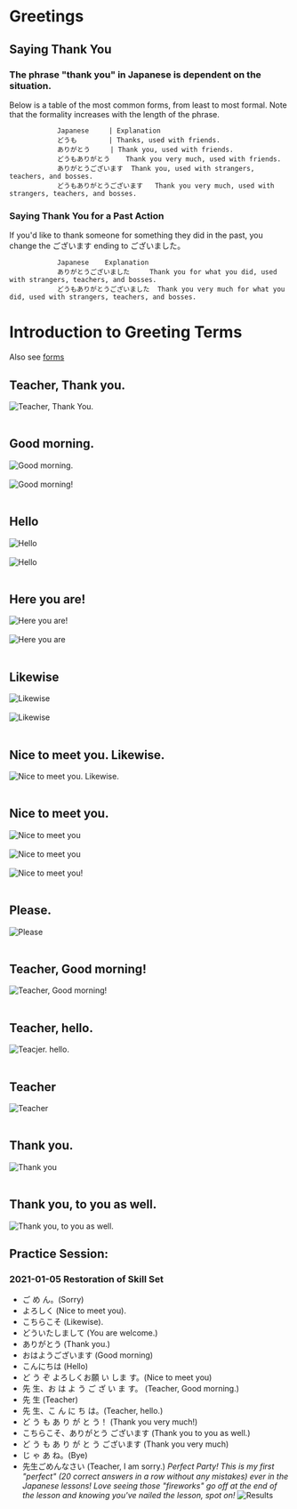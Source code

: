 # Greetings

## Saying Thank You

### The phrase "thank you" in Japanese is dependent on the situation. 
Below is a table of the most common forms, from least to most formal. 
Note that the formality increases with the length of the phrase.
                
                Japanese     | Explanation
                どうも        | Thanks, used with friends.
                ありがとう     | Thank you, used with friends.
                どうもありがとう 	Thank you very much, used with friends.
                ありがとうございます 	Thank you, used with strangers, teachers, and bosses.
                どうもありがとうございます 	Thank you very much, used with strangers, teachers, and bosses.
                
### Saying Thank You for a Past Action

If you'd like to thank someone for something they did in the past, you change the ございます ending to ございました。

                Japanese 	Explanation
                ありがとうございました 	Thank you for what you did, used with strangers, teachers, and bosses.
                どうもありがとうございました 	Thank you very much for what you did, used with strangers, teachers, and bosses.
                

# Introduction to Greeting Terms
Also see [forms](https://github.com/EO4wellness/T-I-L/blob/main/polyglot/japon%C3%A9s/thank-you-forms.md)
## Teacher, Thank you. 
![Teacher, Thank You.](https://github.com/EO4wellness/T-I-L/blob/main/polyglot/japon%C3%A9s/images/Teacher-thankyou.png)<br>
<br>
## Good morning. 
![Good morning.](https://github.com/EO4wellness/T-I-L/blob/main/polyglot/japon%C3%A9s/images/good%20morning%20from%20list.png)<br>
<br>
![Good morning!](https://github.com/EO4wellness/T-I-L/blob/main/polyglot/japon%C3%A9s/images/good-morning.png)<br>
<br>
## Hello
![Hello](https://github.com/EO4wellness/T-I-L/blob/main/polyglot/japon%C3%A9s/images/hello-2.png)<br>
<br>
![Hello](https://github.com/EO4wellness/T-I-L/blob/main/polyglot/japon%C3%A9s/images/hello.png)<br>
<br>
## Here you are!
![Here you are!](https://github.com/EO4wellness/T-I-L/blob/main/polyglot/japon%C3%A9s/images/here%20you%20are.png)<br>
<br>
![Here you are](https://github.com/EO4wellness/T-I-L/blob/main/polyglot/japon%C3%A9s/images/here%20you%20are2.png)<br>
<br>
## Likewise
![Likewise](https://github.com/EO4wellness/T-I-L/blob/main/polyglot/japon%C3%A9s/images/likewise%20from%20list.png)<br>
<br>
![Likewise](https://github.com/EO4wellness/T-I-L/blob/main/polyglot/japon%C3%A9s/images/likewise.png)<br>
<br>
## Nice to meet you.  Likewise. 
![Nice to meet you.  Likewise.](https://github.com/EO4wellness/T-I-L/blob/main/polyglot/japon%C3%A9s/images/nice%20to%20meet%20you-likewise.png)<br>
<br>
## Nice to meet you.
![Nice to meet you](https://github.com/EO4wellness/T-I-L/blob/main/polyglot/japon%C3%A9s/images/nice-to-meet%20you.png)<br>
<br>
![Nice to meet you](https://github.com/EO4wellness/T-I-L/blob/main/polyglot/japon%C3%A9s/images/nice-to-meet-you.png)<br>
<br>
![Nice to meet you!](https://github.com/EO4wellness/T-I-L/blob/main/polyglot/japon%C3%A9s/images/nice-to-meet-you2.png)<br>
<br>
## Please.
![Please](https://github.com/EO4wellness/T-I-L/blob/main/polyglot/japon%C3%A9s/images/please.png)<br>
<br>
## Teacher, Good morning!
![Teacher, Good morning!](https://github.com/EO4wellness/T-I-L/blob/main/polyglot/japon%C3%A9s/images/teacher-good-morning.png)<br>
<br>
## Teacher, hello. 
![Teacjer. hello.](https://github.com/EO4wellness/T-I-L/blob/main/polyglot/japon%C3%A9s/images/teacher-hello.png)<br>
<br>
## Teacher
![Teacher](https://github.com/EO4wellness/T-I-L/blob/main/polyglot/japon%C3%A9s/images/teacher.png)<br>
<br>
## Thank you.
![Thank you](https://github.com/EO4wellness/T-I-L/blob/main/polyglot/japon%C3%A9s/images/thank%20you%20from%20list.png)<br>
<br>
## Thank you, to you as well. 
![Thank you, to you as well.](https://github.com/EO4wellness/T-I-L/blob/main/polyglot/japon%C3%A9s/images/thank%20you-to-you-as-well.png)<br>

## Practice Session:
### 2021-01-05 Restoration of Skill Set
* ご め ん。(Sorry) 
* よろしく (Nice to meet you). 
* こちらこそ (Likewise). 
* どういたしまして (You are welcome.) 
* ありがとう (Thank you.) 
* おはようございます (Good morning)
* こんにちは (Hello)
* ど う ぞ よろしくお願 い しま す。(Nice to meet you)
* 先 生、お は よ う ご ざ い ま す。 (Teacher, Good morning.)
* 先 生 (Teacher) 
* 先 生、こ ん に ち は。(Teacher, hello.)
* ど う も あ り が と う！ (Thank you very much!)
* こちらこそ、ありがとう ございます (Thank you to you as well.)
* ど う も あ り が と う ございます (Thank you very much)
* じ ゃ あ ね。(Bye)
* 先生ごめんなさい (Teacher, I am sorry.)
*Perfect Party! This is my first "perfect" (20 correct answers in a row without any mistakes) ever in the Japanese lessons! Love seeing those "fireworks" go off at the end of the lesson and knowing you've nailed the lesson, spot on!* 
![Results](https://github.com/EO4wellness/T-I-L/blob/main/polyglot/japon%C3%A9s/Castle-1/2021-01-05-perfect-party.jpg)


